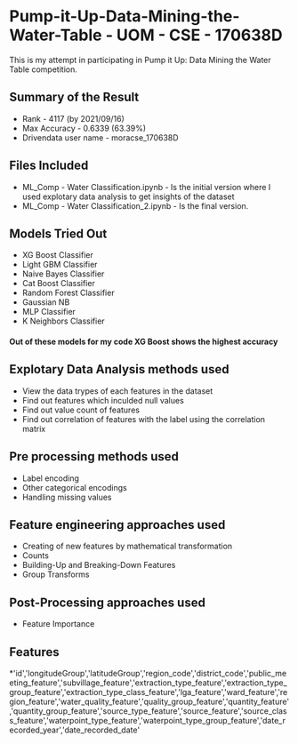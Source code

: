 # Pump-it-Up-Data-Mining-the-Water-Table - UOM - CSE - 170638D
This is my attempt in participating in Pump it Up: Data Mining the Water Table competition.

## Summary of the Result
* Rank - 4117 (by 2021/09/16)
* Max Accuracy - 0.6339 (63.39%)
* Drivendata user name - moracse_170638D

## Files Included
* ML_Comp - Water Classification.ipynb - Is the initial version where I used explotary data analysis to get insights of the dataset
* ML_Comp - Water Classification_2.ipynb - Is the final version.

## Models Tried Out
* XG Boost Classifier
* Light GBM Classifier
* Naive Bayes Classifier
* Cat Boost Classifier
* Random Forest Classifier
* Gaussian NB
* MLP Classifier
* K Neighbors Classifier

#### Out of these models for my code XG Boost shows the highest accuracy

## Explotary Data Analysis methods used
* View the data trypes of each features in the dataset
* Find out features which inculded null values
* Find out value count of features
* Find out correlation of features with the label using the correlation matrix

## Pre processing methods used
* Label encoding
* Other categorical encodings
* Handling missing values

## Feature engineering approaches used
* Creating of new features by mathematical transformation
* Counts
* Building-Up and Breaking-Down Features
* Group Transforms

## Post-Processing approaches used
* Feature Importance

## Features
*'id','longitudeGroup','latitudeGroup','region_code','district_code','public_meeting_feature','subvillage_feature','extraction_type_feature','extraction_type_group_feature','extraction_type_class_feature','lga_feature','ward_feature','region_feature','water_quality_feature','quality_group_feature','quantity_feature','quantity_group_feature','source_type_feature','source_feature','source_class_feature','waterpoint_type_feature','waterpoint_type_group_feature','date_recorded_year','date_recorded_date'

